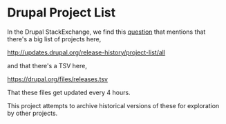 # Drupal Project List

In the Drupal StackExchange, we find this [question](https://drupal.stackexchange.com/questions/105571/is-there-a-drupal-org-api-for-retrieving-the-list-of-available-modules) that mentions that there's a big list of projects here,

http://updates.drupal.org/release-history/project-list/all


and that there's a TSV here, 

https://drupal.org/files/releases.tsv

That these files get updated every 4 hours.

This project attempts to archive historical versions of these for exploration by other projects.
